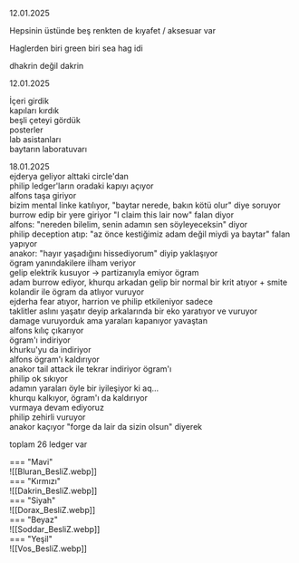 12.01.2025  
  
Hepsinin üstünde beş renkten de kıyafet / aksesuar var  
  
Haglerden biri green biri sea hag idi  
  
dhakrin değil dakrin  
  
12.01.2025  
  
İçeri girdik  
kapıları kırdık  
beşli çeteyi gördük  
posterler  
lab asistanları  
baytarın laboratuvarı  
  
  
18.01.2025  
ejderya geliyor alttaki circle'dan  
philip ledger'ların oradaki kapıyı açıyor  
alfons taşa giriyor  
bizim mental linke katılıyor, "baytar nerede, bakın kötü olur" diye soruyor  
burrow edip bir yere giriyor "I claim this lair now" falan diyor  
alfons: "nereden bilelim, senin adamın sen söyleyeceksin" diyor  
philip deception atıp: "az önce kestiğimiz adam değil miydi ya baytar" falan yapıyor  
anakor: "hayır yaşadığını hissediyorum" diyip yaklaşıyor  
ögram yanındakilere ilham veriyor  
gelip elektrik kusuyor -> partizanıyla emiyor ögram  
adam burrow ediyor, khurqu arkadan gelip bir normal bir krit atıyor + smite  
kolandir ile ögram da atlıyor vuruyor  
ejderha fear atıyor, harrion ve philip etkileniyor sadece  
taklitler aslını yaşatır deyip arkalarında bir eko yaratıyor ve vuruyor  
damage vuruyorduk ama yaraları kapanıyor yavaştan  
alfons kılıç çıkarıyor  
ögram'ı indiriyor  
khurku'yu da indiriyor  
alfons ögram'ı kaldırıyor  
anakor tail attack ile tekrar indiriyor ögram'ı  
philip ok sıkıyor  
adamın yaraları öyle bir iyileşiyor ki aq...  
khurqu kalkıyor, ögram'ı da kaldırıyor  
vurmaya devam ediyoruz  
philip zehirli vuruyor  
anakor kaçıyor "forge da lair da sizin olsun" diyerek  
  
  
  
  
toplam 26 ledger var  
  
  
  
  
=== "Mavi"  
	![[Bluran_BesliZ.webp]]  
=== "Kırmızı"  
	![[Dakrin_BesliZ.webp]]  
=== "Siyah"  
	![[Dorax_BesliZ.webp]]  
=== "Beyaz"  
	![[Soddar_BesliZ.webp]]  
=== "Yeşil"  
	![[Vos_BesliZ.webp]]